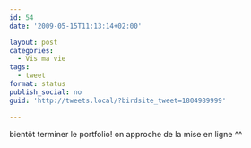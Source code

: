 ```yaml
---
id: 54
date: '2009-05-15T11:13:14+02:00'

layout: post
categories:
  - Vis ma vie
tags:
  - tweet
format: status
publish_social: no
guid: 'http://tweets.local/?birdsite_tweet=1804989999'

---
```


bientôt terminer le portfolio! on approche de la mise en ligne ^^